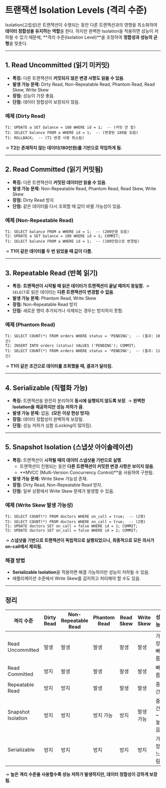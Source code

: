 # 트랜잭션 Isolation Levels (격리 수준)

Isolation(고립성)은 트랜잭션이 수행되는 동안 다른 트랜잭션과의 영향을 최소화하여 **데이터 정합성을 유지하는 역할**을 한다. 하지만 완벽한 Isolation을 적용하면 성능이 저하될 수 있기 때문에, **격리 수준(Isolation Level)**을 조정하여 **정합성과 성능의 균형**을 맞춘다.

---

## **1. Read Uncommitted (읽기 미커밋)**
- **특징:** 다른 트랜잭션이 **커밋되지 않은 변경 사항도 읽을 수 있음**.
- **발생 가능 문제:** Dirty Read, Non-Repeatable Read, Phantom Read, Read Skew, Write Skew
- **장점:** 성능이 가장 좋음.
- **단점:** 데이터 정합성이 보장되지 않음.

### **예제 (Dirty Read)**
```
T1: UPDATE a SET balance = 180 WHERE id = 1;  -- (커밋 안 함)
T2: SELECT balance FROM a WHERE id = 1;  -- (변경된 180을 읽음)
T1: ROLLBACK;  -- (T1 변경 사항 취소됨)
```
→ **T2는 존재하지 않는 데이터(180만원)를 기반으로 작업하게 됨.**

---

## **2. Read Committed (읽기 커밋됨)**
- **특징:** 다른 트랜잭션이 **커밋된 데이터만 읽을 수 있음**.
- **발생 가능 문제:** Non-Repeatable Read, Phantom Read, Read Skew, Write Skew
- **장점:** Dirty Read 방지
- **단점:** 같은 데이터를 다시 조회할 때 값이 바뀔 가능성이 있음.

### **예제 (Non-Repeatable Read)**
```
T1: SELECT balance FROM a WHERE id = 1;  -- (200만원 읽음)
T2: UPDATE a SET balance = 180 WHERE id = 1; COMMIT;
T1: SELECT balance FROM a WHERE id = 1;  -- (180만원으로 변경됨)
```
→ **T1이 같은 데이터를 두 번 읽었을 때 값이 다름.**

---

## **3. Repeatable Read (반복 읽기)**
- **특징:** **트랜잭션이 시작될 때 읽은 데이터가 트랜잭션이 끝날 때까지 동일함.**
  → `SELECT`로 읽은 데이터는 **다른 트랜잭션이 변경할 수 없음**.
- **발생 가능 문제:** Phantom Read, Write Skew
- **장점:** Non-Repeatable Read 방지
- **단점:** 새로운 행이 추가되거나 삭제되는 경우는 방지하지 못함.

### **예제 (Phantom Read)**
```
T1: SELECT COUNT(*) FROM orders WHERE status = 'PENDING';  -- (결과: 10건)
T2: INSERT INTO orders (status) VALUES ('PENDING'); COMMIT;
T1: SELECT COUNT(*) FROM orders WHERE status = 'PENDING';  -- (결과: 11건)
```
→ **T1이 같은 조건으로 데이터를 조회했을 때, 결과가 달라짐.**

---

## **4. Serializable (직렬화 가능)**
- **특징:** 트랜잭션을 완전히 분리하여 **동시에 실행되지 않도록 보장**.
  → **완벽한 Isolation을 제공하지만 성능 저하가 큼**.
- **발생 가능 문제:** 없음. **(모든 이상 현상 방지)**
- **장점:** 데이터 정합성이 완벽하게 보장됨.
- **단점:** 성능 저하가 심함 (Locking이 많아짐).

---

## **5. Snapshot Isolation (스냅샷 아이솔레이션)**
- **특징:** 트랜잭션이 **시작될 때의 데이터 스냅샷을 기반으로 실행**.
    - 트랜잭션이 진행되는 동안 **다른 트랜잭션이 커밋한 변경 사항은 보이지 않음**.
    - **MVCC (Multi-Version Concurrency Control)**을 사용하여 구현됨.
- **발생 가능 문제:** Write Skew 가능성 존재.
- **장점:** Dirty Read, Non-Repeatable Read 방지.
- **단점:** 일부 상황에서 Write Skew 문제가 발생할 수 있음.

### **예제 (Write Skew 발생 가능성)**
```
T1: SELECT COUNT(*) FROM doctors WHERE on_call = true;  -- (2명)
T2: SELECT COUNT(*) FROM doctors WHERE on_call = true;  -- (2명)
T1: UPDATE doctors SET on_call = false WHERE id = 1; COMMIT;
T2: UPDATE doctors SET on_call = false WHERE id = 2; COMMIT;
```
→ **스냅샷을 기반으로 트랜잭션이 독립적으로 실행되었으나, 최종적으로 모든 의사가 on-call에서 제외됨.**

### **해결 방법**
- **Serializable Isolation**을 적용하면 해결 가능하지만 성능이 저하될 수 있음.
- 애플리케이션 수준에서 Write Skew를 감지하고 처리해야 할 수도 있음.

---

## **정리**
| 격리 수준        | Dirty Read | Non-Repeatable Read | Phantom Read | Read Skew | Write Skew | 성능 |
|------------------|-----------|---------------------|--------------|-----------|------------|------|
| Read Uncommitted | 발생      | 발생                | 발생         | 발생      | 발생       | 가장 빠름 |
| Read Committed  | 방지      | 발생                | 발생         | 발생      | 발생       | 빠름 |
| Repeatable Read | 방지      | 방지                | 발생         | 발생      | 발생       | 중간 |
| Snapshot Isolation | 방지   | 방지                | 방지 가능    | 방지      | 발생 가능  | 중간 ~ 높음 |
| Serializable    | 방지      | 방지                | 방지         | 방지      | 방지       | 가장 느림 |

→ **높은 격리 수준을 사용할수록 성능 저하가 발생하지만, 데이터 정합성이 강하게 보장됨.**

